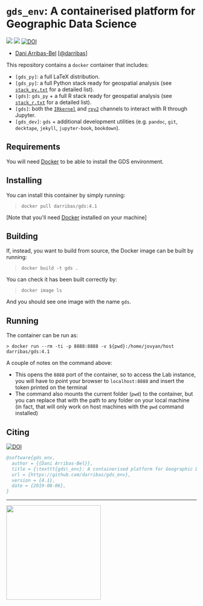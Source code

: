 # `gds_env`: A containerised platform for Geographic Data Science

[![](https://images.microbadger.com/badges/image/darribas/gds:4.1.svg)](https://microbadger.com/images/darribas/gds:4.1 "Get your own image badge on microbadger.com")
[![](https://images.microbadger.com/badges/version/darribas/gds:4.1.svg)](https://microbadger.com/images/darribas/gds:4.1 "Get your own version badge on microbadger.com")
[![DOI](https://zenodo.org/badge/65582539.svg)](https://zenodo.org/badge/latestdoi/65582539)

* [Dani Arribas-Bel](http://darribas.org)
  [[@darribas](http://twitter.com/darribas)]

This repository contains a `docker` container that includes:

* `[gds_py]`: a full LaTeX distribution.
* `[gds_py]`: a full Python stack ready for geospatial analysis (see [`stack_py.txt`](stack_py.txt) for a detailed list).
* `[gds]`: `gds_py` + a full R stack ready for geospatial analysis (see [`stack_r.txt`](stack_r.txt) for a detailed list).
* `[gds]`: both the [`IRkernel`](https://github.com/IRkernel/IRkernel) and [`rpy2`](https://bitbucket.org/rpy2/rpy2) channels to interact with R through Jupyter.
* `[gds_dev]`: `gds` + additional development utilities (e.g. `pandoc`, `git`, `decktape`, `jekyll`, `jupyter-book`, `bookdown`).

## Requirements

You will need [Docker](https://www.docker.com) to be able to install the GDS environment.

## Installing

You can install this container by simply running:

> `docker pull darribas/gds:4.1`

[Note that you'll need [Docker](https://www.docker.com) installed on your machine]

## Building

If, instead, you want to build from source, the Docker image can be built by running:

> `docker build -t gds .`

You can check it has been built correctly by:

> `docker image ls`

And you should see one image with the name `gds`.

## Running

The container can be run as:

```
> docker run --rm -ti -p 8888:8888 -v ${pwd}:/home/jovyan/host darribas/gds:4.1
```

A couple of notes on the command above:

* This opens the `8888` port of the container, so to access the Lab instance,
  you will have to point your browser to `localhost:8888` and insert the token
  printed on the terminal
* The command also mounts the current folder (`pwd`) to the container, but you can replace that with the path to any folder on your local machine (in fact, that will only work on host machines with the `pwd` command installed)

## Citing

[![DOI](https://zenodo.org/badge/65582539.svg)](https://zenodo.org/badge/latestdoi/65582539)

```bibtex
@software{gds_env,
  author = {{Dani Arribas-Bel}},
  title = {\texttt{gds\_env}: A containerised platform for Geographic Data Science},
  url = {https://github.com/darribas/gds_env},
  version = {4.1},
  date = {2019-08-06},
}
```

---

[<img src="https://github.com/darribas/gds_env/raw/master/website/gdsl.png" width="250">](https://www.liverpool.ac.uk/geographic-data-science/)

